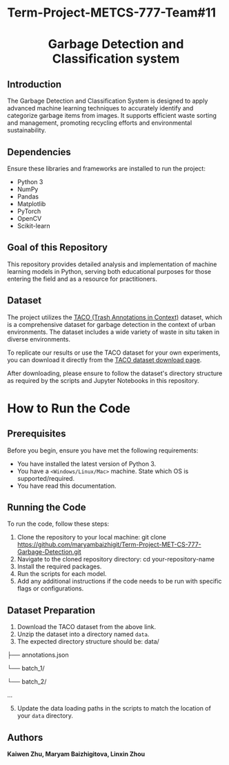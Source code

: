 # Term-Project-METCS-777-Team#11
<h1 align="center" font-size:16px"><b>Garbage Detection and Classification system</b></h1>


## Introduction
The Garbage Detection and Classification System is designed to apply advanced machine learning techniques to accurately identify and categorize garbage items from images. It supports efficient waste sorting and management, promoting recycling efforts and environmental sustainability.

## Dependencies 
Ensure these libraries and frameworks are installed to run the project:
- Python 3
- NumPy
- Pandas
- Matplotlib
- PyTorch
- OpenCV
- Scikit-learn

## Goal of this Repository
This repository provides detailed analysis and implementation of machine learning models in Python, serving both educational purposes for those entering the field and as a resource for practitioners.

## Dataset
The project utilizes the [TACO (Trash Annotations in Context)](http://tacodataset.org/) dataset, which is a comprehensive dataset for garbage detection in the context of urban environments. The dataset includes a wide variety of waste in situ taken in diverse environments.

To replicate our results or use the TACO dataset for your own experiments, you can download it directly from the [TACO dataset download page](http://tacodataset.org/#download).

After downloading, please ensure to follow the dataset's directory structure as required by the scripts and Jupyter Notebooks in this repository.

# How to Run the Code

## Prerequisites

Before you begin, ensure you have met the following requirements:
* You have installed the latest version of Python 3.
* You have a `<Windows/Linux/Mac>` machine. State which OS is supported/required.
* You have read this documentation.

## Running the Code

To run the code, follow these steps:

1. Clone the repository to your local machine: git clone https://github.com/maryambaizhigit/Term-Project-MET-CS-777-Garbage-Detection.git
2. Navigate to the cloned repository directory: cd your-repository-name
3. Install the required packages.
4. Run the scripts for each model.
5. Add any additional instructions if the code needs to be run with specific flags or configurations.

## Dataset Preparation
1. Download the TACO dataset from the above link.
2. Unzip the dataset into a directory named `data`.
3. The expected directory structure should be:
data/

├── annotations.json

└── batch_1/

└── batch_2/

...

5. Update the data loading paths in the scripts to match the location of your `data` directory.






## Authors
<b>Kaiwen Zhu, Maryam Baizhigitova, Linxin Zhou</b>
